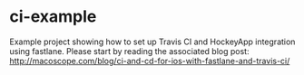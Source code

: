 # ci-example

Example project showing how to set up Travis CI and HockeyApp integration using fastlane. Please start by reading the associated blog post: http://macoscope.com/blog/ci-and-cd-for-ios-with-fastlane-and-travis-ci/
